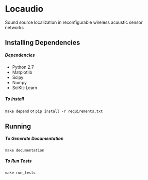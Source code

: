 Locaudio
========
Sound source localization in reconfigurable wireless acoustic sensor networks

## Installing Dependencies
##### Dependencies
- Python 2.7
- Matplotlib
- Scipy
- Numpy
- SciKit-Learn

##### To Install
`make depend` or `pip install -r requirements.txt`

## Running
##### To Generate Documentation
`make documentation`

##### To Run Tests
`make run_tests`

